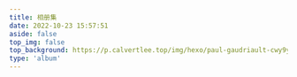 ```yaml
---
title: 相册集
date: 2022-10-23 15:57:51
aside: false
top_img: false
top_background: https://p.calvertlee.top/img/hexo/paul-gaudriault-cwy9yVBBPxg-unsplash%20%281%29.webp
type: 'album'
---
```

